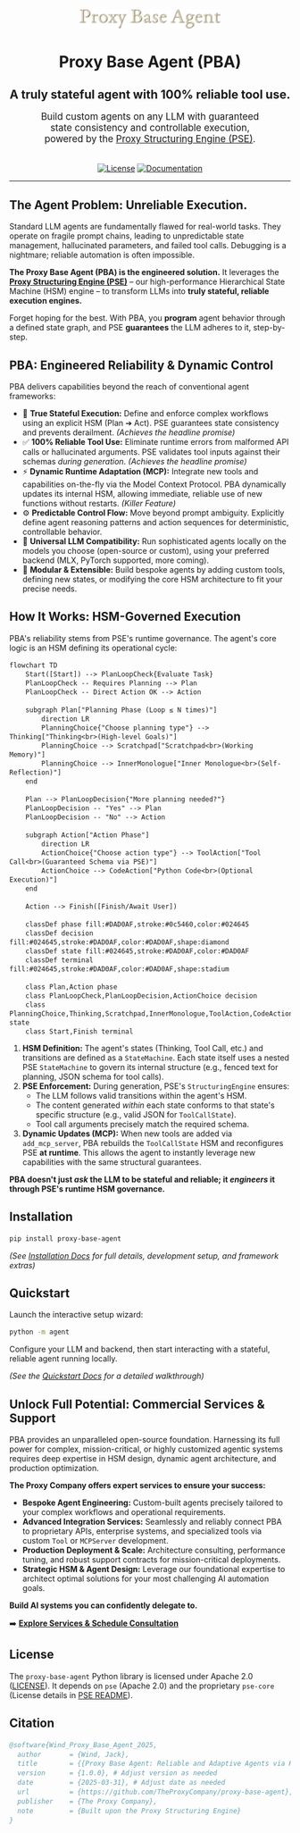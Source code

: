 <p align="center">
  <img src="logo.png" alt="Proxy Base Agent" style="object-fit: contain; max-width: 50%; padding-top: 20px;"/>
</p>

<h1 align="center">Proxy Base Agent (PBA)</h1>

<h2 align="center">
  A truly stateful agent with 100% reliable tool use.
</h2>

<p align="center" style="font-size: 1.2em; width: 80%; max-width: 700px; margin: 0 auto; padding-bottom: 20px;">
  Build custom agents on any LLM with guaranteed state consistency and controllable execution, powered by the <a href="https://github.com/TheProxyCompany/proxy-structuring-engine">Proxy Structuring Engine (PSE)</a>.
</p>

<p align="center">
  <a href="https://github.com/TheProxyCompany/proxy-base-agent/blob/main/LICENSE"><img src="https://img.shields.io/badge/license-Apache%202.0-blue.svg" alt="License"></a>
  <a href="https://docs.theproxycompany.com/pba/"><img src="https://img.shields.io/badge/docs-latest-blue.svg" alt="Documentation"></a>
</p>

---

## The Agent Problem: Unreliable Execution.

Standard LLM agents are fundamentally flawed for real-world tasks. They operate on fragile prompt chains, leading to unpredictable state management, hallucinated parameters, and failed tool calls. Debugging is a nightmare; reliable automation is often impossible.

**The Proxy Base Agent (PBA) is the engineered solution.** It leverages the **[Proxy Structuring Engine (PSE)](https://github.com/TheProxyCompany/proxy-structuring-engine)** – our high-performance Hierarchical State Machine (HSM) engine – to transform LLMs into **truly stateful, reliable execution engines.**

Forget hoping for the best. With PBA, you **program** agent behavior through a defined state graph, and PSE **guarantees** the LLM adheres to it, step-by-step.

## PBA: Engineered Reliability & Dynamic Control

PBA delivers capabilities beyond the reach of conventional agent frameworks:

*   🧠 **True Stateful Execution:** Define and enforce complex workflows using an explicit HSM (Plan ➔ Act). PSE guarantees state consistency and prevents derailment. *(Achieves the headline promise)*
*   ✅ **100% Reliable Tool Use:** Eliminate runtime errors from malformed API calls or hallucinated arguments. PSE validates tool inputs against their schemas *during generation*. *(Achieves the headline promise)*
*   ⚡ **Dynamic Runtime Adaptation (MCP):** Integrate new tools and capabilities on-the-fly via the Model Context Protocol. PBA dynamically updates its internal HSM, allowing immediate, reliable use of new functions without restarts. *(Killer Feature)*
*   ⚙️ **Predictable Control Flow:** Move beyond prompt ambiguity. Explicitly define agent reasoning patterns and action sequences for deterministic, controllable behavior.
*   🔌 **Universal LLM Compatibility:** Run sophisticated agents locally on the models you choose (open-source or custom), using your preferred backend (MLX, PyTorch supported, more coming).
*   🧩 **Modular & Extensible:** Build bespoke agents by adding custom tools, defining new states, or modifying the core HSM architecture to fit your precise needs.

## How It Works: HSM-Governed Execution

PBA's reliability stems from PSE's runtime governance. The agent's core logic is an HSM defining its operational cycle:

```mermaid
flowchart TD
    Start([Start]) --> PlanLoopCheck{Evaluate Task}
    PlanLoopCheck -- Requires Planning --> Plan
    PlanLoopCheck -- Direct Action OK --> Action

    subgraph Plan["Planning Phase (Loop ≤ N times)"]
        direction LR
        PlanningChoice{"Choose planning type"} --> Thinking["Thinking<br>(High-level Goals)"]
        PlanningChoice --> Scratchpad["Scratchpad<br>(Working Memory)"]
        PlanningChoice --> InnerMonologue["Inner Monologue<br>(Self-Reflection)"]
    end

    Plan --> PlanLoopDecision{"More planning needed?"}
    PlanLoopDecision -- "Yes" --> Plan
    PlanLoopDecision -- "No" --> Action

    subgraph Action["Action Phase"]
        direction LR
        ActionChoice{"Choose action type"} --> ToolAction["Tool Call<br>(Guaranteed Schema via PSE)"]
        ActionChoice --> CodeAction["Python Code<br>(Optional Execution)"]
    end

    Action --> Finish([Finish/Await User])

    classDef phase fill:#DAD0AF,stroke:#0c5460,color:#024645
    classDef decision fill:#024645,stroke:#DAD0AF,color:#DAD0AF,shape:diamond
    classDef state fill:#024645,stroke:#DAD0AF,color:#DAD0AF
    classDef terminal fill:#024645,stroke:#DAD0AF,color:#DAD0AF,shape:stadium

    class Plan,Action phase
    class PlanLoopCheck,PlanLoopDecision,ActionChoice decision
    class PlanningChoice,Thinking,Scratchpad,InnerMonologue,ToolAction,CodeAction state
    class Start,Finish terminal
```

1.  **HSM Definition:** The agent's states (Thinking, Tool Call, etc.) and transitions are defined as a `StateMachine`. Each state itself uses a nested PSE `StateMachine` to govern its internal structure (e.g., fenced text for planning, JSON schema for tool calls).
2.  **PSE Enforcement:** During generation, PSE's `StructuringEngine` ensures:
    *   The LLM follows valid transitions within the agent's HSM.
    *   The content generated *within* each state conforms to that state's specific structure (e.g., valid JSON for `ToolCallState`).
    *   Tool call arguments precisely match the required schema.
3.  **Dynamic Updates (MCP):** When new tools are added via `add_mcp_server`, PBA rebuilds the `ToolCallState` HSM and reconfigures PSE **at runtime**. This allows the agent to instantly leverage new capabilities with the same structural guarantees.

**PBA doesn't just *ask* the LLM to be stateful and reliable; it *engineers* it through PSE's runtime HSM governance.**

## Installation

```bash
pip install proxy-base-agent
```
*(See [Installation Docs](https://docs.theproxycompany.com/pba/getting-started/installation/) for full details, development setup, and framework extras)*

## Quickstart

Launch the interactive setup wizard:

```bash
python -m agent
```

Configure your LLM and backend, then start interacting with a stateful, reliable agent running locally.

*(See the [Quickstart Docs](https://docs.theproxycompany.com/pba/getting-started/quickstart/) for a detailed walkthrough)*

## Unlock Full Potential: Commercial Services & Support

PBA provides an unparalleled open-source foundation. Harnessing its full power for complex, mission-critical, or highly customized agentic systems requires deep expertise in HSM design, dynamic agent architecture, and production optimization.

**The Proxy Company offers expert services to ensure your success:**

*   **Bespoke Agent Engineering:** Custom-built agents precisely tailored to your complex workflows and operational requirements.
*   **Advanced Integration Services:** Seamlessly and reliably connect PBA to proprietary APIs, enterprise systems, and specialized tools via custom `Tool` or `MCPServer` development.
*   **Production Deployment & Scale:** Architecture consulting, performance tuning, and robust support contracts for mission-critical deployments.
*   **Strategic HSM & Agent Design:** Leverage our foundational expertise to architect optimal solutions for your most challenging AI automation goals.

**Build AI systems you can confidently delegate to.**

➡️ **[Explore Services & Schedule Consultation](https://theproxycompany.com/business)**

## License

The `proxy-base-agent` Python library is licensed under Apache 2.0 ([LICENSE](LICENSE)).
It depends on `pse` (Apache 2.0) and the proprietary `pse-core` (License details in [PSE README](https://github.com/TheProxyCompany/proxy-structuring-engine#license)).

## Citation

```bibtex
@software{Wind_Proxy_Base_Agent_2025,
  author       = {Wind, Jack},
  title        = {{Proxy Base Agent: Reliable and Adaptive Agents via Hierarchical State Machines}},
  version      = {1.0.0}, # Adjust version as needed
  date         = {2025-03-31}, # Adjust date as needed
  url          = {https://github.com/TheProxyCompany/proxy-base-agent},
  publisher    = {The Proxy Company},
  note         = {Built upon the Proxy Structuring Engine}
}
```
